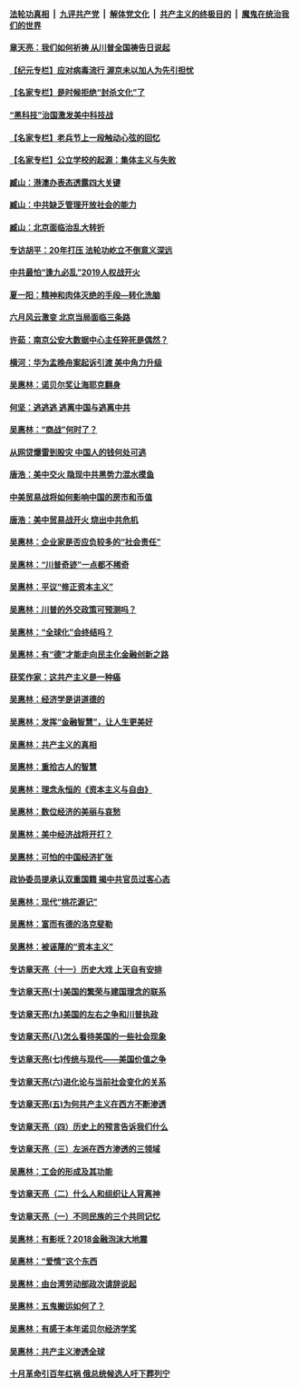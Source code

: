 

####  [法轮功真相](../../../../basic/blob/master/README.md?t=07051202) &nbsp;|&nbsp; [九评共产党](../../../../9ping.md/blob/master/README.md?t=07051202) &nbsp;|&nbsp; [解体党文化](../../../../jtdwh.md/blob/master/README.md?t=07051202)  &nbsp;|&nbsp; [共产主义的终极目的](../../../../gczydzjmd.md/blob/master/README.md?t=07051202) &nbsp;|&nbsp; [魔鬼在统治我们的世界](../../../../mgztzwmdsj.md/blob/master/README.md?t=07051202) 

#### [章天亮：我们如何祈祷 从川普全国祷告日说起](../pages/nsc423/n11944627.md?t=07051202) 

#### [【纪元专栏】应对病毒流行 渥京未以加人为先引担忧](../pages/nsc423/n11875714.md?t=07051202) 

#### [【名家专栏】是时候拒绝“封杀文化”了](../pages/nsc423/n11814093.md?t=07051202) 

#### [“黑科技”治国激发美中科技战](../pages/nsc423/n11638056.md?t=07051202) 

#### [【名家专栏】老兵节上一段触动心弦的回忆](../pages/nsc423/n11646016.md?t=07051202) 

#### [【名家专栏】公立学校的起源：集体主义与失败](../pages/nsc423/n11601833.md?t=07051202) 

#### [臧山：港澳办表态透露四大关键](../pages/nsc423/n11421628.md?t=07051202) 

#### [臧山：中共缺乏管理开放社会的能力](../pages/nsc423/n11407457.md?t=07051202) 

#### [臧山：北京面临治乱大转折](../pages/nsc423/n11406895.md?t=07051202) 

#### [专访胡平：20年打压 法轮功屹立不倒意义深远](../pages/nsc423/n11398800.md?t=07051202) 

#### [中共最怕“逢九必乱”2019人权战开火](../pages/nsc423/n11385248.md?t=07051202) 

#### [夏一阳：精神和肉体灭绝的手段—转化洗脑](../pages/nsc423/n11368250.md?t=07051202) 

#### [六月风云激变 北京当局面临三条路](../pages/nsc423/n11313668.md?t=07051202) 

#### [许茹：南京公安大数据中心主任猝死是偶然？](../pages/nsc423/n11064744.md?t=07051202) 

#### [横河：华为孟晚舟案起诉引渡 美中角力升级](../pages/nsc423/n11027230.md?t=07051202) 

#### [吴惠林：诺贝尔奖让海耶克翻身](../pages/nsc423/n10890049.md?t=07051202) 

#### [何坚：逃逃逃 逃离中国与逃离中共](../pages/nsc423/n10592891.md?t=07051202) 

#### [吴惠林：“商战”何时了？](../pages/nsc423/n10573558.md?t=07051202) 

#### [从网贷爆雷到股灾 中国人的钱何处可逃](../pages/nsc423/n10572800.md?t=07051202) 

#### [唐浩：美中交火 隐现中共黑势力混水摸鱼](../pages/nsc423/n10544040.md?t=07051202) 

#### [中美贸易战将如何影响中国的房市和币值](../pages/nsc423/n10543697.md?t=07051202) 

#### [唐浩：美中贸易战开火 烧出中共危机](../pages/nsc423/n10540126.md?t=07051202) 

#### [吴惠林：企业家是否应负较多的“社会责任”](../pages/nsc423/n10535022.md?t=07051202) 

#### [吴惠林：“川普奇迹”一点都不稀奇](../pages/nsc423/n10512808.md?t=07051202) 

#### [吴惠林：平议“修正资本主义”](../pages/nsc423/n10495724.md?t=07051202) 

#### [吴惠林：川普的外交政策可预测吗？](../pages/nsc423/n10462387.md?t=07051202) 

#### [吴惠林：“全球化”会终结吗？](../pages/nsc423/n10452838.md?t=07051202) 

#### [吴惠林：有“德”才能走向民主化金融创新之路](../pages/nsc423/n10432292.md?t=07051202) 

#### [获奖作家：这共产主义是一种癌](../pages/nsc423/n10431541.md?t=07051202) 

#### [吴惠林：经济学是讲道德的](../pages/nsc423/n10398014.md?t=07051202) 

#### [吴惠林：发挥“金融智慧”，让人生更美好](../pages/nsc423/n10375019.md?t=07051202) 

#### [吴惠林：共产主义的真相](../pages/nsc423/n10351394.md?t=07051202) 

#### [吴惠林：重拾古人的智慧](../pages/nsc423/n10337691.md?t=07051202) 

#### [吴惠林：理念永恒的《资本主义与自由》](../pages/nsc423/n10316274.md?t=07051202) 

#### [吴惠林：数位经济的美丽与哀愁](../pages/nsc423/n10292946.md?t=07051202) 

#### [吴惠林：美中经济战将开打？](../pages/nsc423/n10258825.md?t=07051202) 

#### [吴惠林：可怕的中国经济扩张](../pages/nsc423/n10219147.md?t=07051202) 

#### [政协委员提承认双重国籍 揭中共官员过客心态](../pages/nsc423/n10208809.md?t=07051202) 

#### [吴惠林：现代“桃花源记”](../pages/nsc423/n10185234.md?t=07051202) 

#### [吴惠林：富而有德的洛克斐勒](../pages/nsc423/n10142264.md?t=07051202) 

#### [吴惠林：被诬蔑的“资本主义”](../pages/nsc423/n10124816.md?t=07051202) 

#### [专访章天亮（十一）历史大戏 上天自有安排](../pages/nsc423/n10094905.md?t=07051202) 

#### [专访章天亮(十)美国的繁荣与建国理念的联系](../pages/nsc423/n10094899.md?t=07051202) 

#### [专访章天亮(九)美国的左右之争和川普执政](../pages/nsc423/n10094889.md?t=07051202) 

#### [专访章天亮(八)怎么看待美国的一些社会现象](../pages/nsc423/n10094857.md?t=07051202) 

#### [专访章天亮(七)传统与现代——美国价值之争](../pages/nsc423/n10093140.md?t=07051202) 

#### [专访章天亮(六)进化论与当前社会变化的关系](../pages/nsc423/n10092036.md?t=07051202) 

#### [专访章天亮(五)为何共产主义在西方不断渗透](../pages/nsc423/n10083620.md?t=07051202) 

#### [专访章天亮（四）历史上的预言告诉我们什么](../pages/nsc423/n10083606.md?t=07051202) 

#### [专访章天亮（三）左派在西方渗透的三领域](../pages/nsc423/n10081115.md?t=07051202) 

#### [吴惠林：工会的形成及其功能](../pages/nsc423/n10080633.md?t=07051202) 

#### [专访章天亮（二）什么人和组织让人背离神](../pages/nsc423/n10076637.md?t=07051202) 

#### [专访章天亮（一）不同民族的三个共同记忆](../pages/nsc423/n10074188.md?t=07051202) 

#### [吴惠林：有影呒？2018金融泡沫大地震](../pages/nsc423/n10040534.md?t=07051202) 

#### [吴惠林：“爱情”这个东西](../pages/nsc423/n10019423.md?t=07051202) 

#### [吴惠林：由台湾劳动部政次请辞说起](../pages/nsc423/n9979679.md?t=07051202) 

#### [吴惠林：五鬼搬运如何了？](../pages/nsc423/n9925338.md?t=07051202) 

#### [吴惠林：有感于本年诺贝尔经济学奖](../pages/nsc423/n9871883.md?t=07051202) 

#### [吴惠林：共产主义渗透全球](../pages/nsc423/n9812748.md?t=07051202) 

#### [十月革命引百年红祸 俄总统候选人吁下葬列宁](../pages/nsc423/n9810182.md?t=07051202) 

